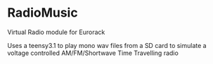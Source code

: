 RadioMusic
==========

Virtual Radio module for Eurorack 

Uses a teensy3.1 to play mono wav files from a SD card to simulate a voltage controlled AM/FM/Shortwave Time Travelling radio 
